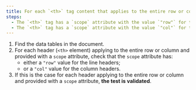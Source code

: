```yaml
---
title: For each `<th>` tag content that applies to the entire row or column and has a `scope` attribute, does the `<th>` tag satisfy any of these conditions?
steps:
  - The `<th>` tag has a `scope` attribute with the value `"row"` for the [line headers](#column-or-line-header).
  - The `<th>` tag has a `scope` attribute with the value `"col"` for the [column headers](#column-or-row-header).
---
```


1. Find the data tables in the document.
2. For each header (`<th>` element) applying to the entire row or column and provided with a `scope` attribute, check that the `scope` attribute has:
   - either a `"row"` value for the line headers;
   - or a `"col"` value for the column headers.
3. If this is the case for each header applying to the entire row or column and provided with a `scope` attribute, **the test is validated**.
